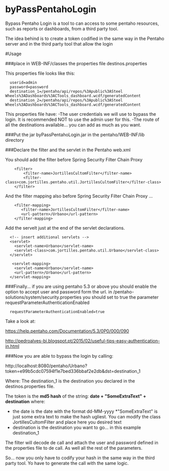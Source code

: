 # byPassPentahoLogin


Bypass Pentaho Login is a tool to can access to some pentaho resources, such as reports or dashboards, from a third party tool.

The idea behind is to create a token codified in the same way in the Pentaho  server and in the third party tool that allow the login


#Usage

###place in WEB-INF/classes the properties file destinos.properties

This properties file looks like this:
```
  userid=admin
  password=password
  destination_1=/pentaho/api/repos/%3Apublic%3ASteel Wheels%3ADashboards%3ACTools_dashboard.wcdf/generatedContent
  destination_2=/pentaho/api/repos/%3Apublic%3ASteel Wheels%3ADashboards%3ACTools_dashboard.wcdf/generatedContent
```

This properties file have:
-The user credentials we will use to bypass the login. It is recommended  NOT to use the admin user for this.
-The route of all the destinations available... you can add as much as you want.


###Put the jar byPassPentahoLogin.jar in the pentaho/WEB-INF/lib directory 


###Declare the filter and the servlet in the Pentaho web.xml

You should add the filter before Spring Security Filter Chain Proxy
```
	<filter>
		<filter-name>JortillesCultomFilter</filter-name>
		<filter-class>com.jortilles.pentaho.util.JortillesCultomFilter</filter-class>
	</filter>
```
And the filter mapping also before Spring Security Filter Chain Proxy ...

```
    <filter-mapping>
	   <filter-name>JortillesCultomFilter</filter-name>
	   <url-pattern>/Urbano</url-pattern>
	</filter-mapping>
```

Add the servelt just at the end of the servlet declarations.
```
  <!-- insert additional servlets -->
  <servlet>
    <servlet-name>Urbano</servlet-name>
    <servlet-class>com.jortilles.pentaho.util.Urbano</servlet-class>
  </servlet>
  
   <servlet-mapping>
    <servlet-name>Urbano</servlet-name>
    <url-pattern>/Urbano</url-pattern>
  </servlet-mapping>
```


###Finally...
if you are using pentaho 5.3 or above you should  enable the option to accept user and password form the url. in /pentaho-solutions/system/security.properties you should set to true the parameter requestParameterAuthenticationEnabled

```
  requestParameterAuthenticationEnabled=true
```

Take a look at:
  
  https://help.pentaho.com/Documentation/5.3/0P0/000/090
  
  http://pedroalves-bi.blogspot.pt/2015/02/useful-tips-easy-authentication-in.html



###Now you are able to bypass the login by calling:


  http://localhost:8080/pentaho/Urbano?token=e99b5cdc07594f1e7bed336bbaf2e2db&dst=destination_1


Where: 
 The destination_1 is the destination you declared in the destinos.properties file.
 
 The token is the __md5 hash__   of the string:   __date + "SomeExtraText" + destination__  where:
* the date is the date with the format dd-MM-yyyy
*"SomeExtraText" is just some extra text to make the hash ugliest. You can modify the class JortillesCultomFilter and place here you desired  text
* destination is the destination you want to go... in this example destination_1
    

The filter will decode de call and attach the user and password defined in the properties file to de call. As well all the rest of the parameters.

So... now you only have to codify your hash in the same way in the third party tool.  Yo have to generate the call with the same logic.



